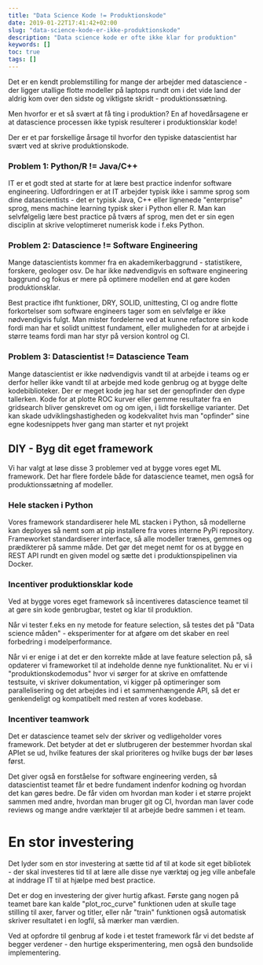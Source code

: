 ```yaml
---
title: "Data Science Kode != Produktionskode"
date: 2019-01-22T17:41:42+02:00
slug: "data-science-kode-er-ikke-produktionskode"
description: "Data science kode er ofte ikke klar for produktion"
keywords: []
toc: true
tags: []
---
```


Det er en kendt problemstilling for mange der arbejder med datascience - der ligger utallige flotte modeller på laptops rundt om i det vide land der aldrig kom over den sidste og viktigste skridt - produktionssætning.

Men hvorfor er et så svært at få ting i produktion?
En af hovedårsagene er at datascience processen ikke typisk resulterer i produktionsklar kode!

Der er et par forskellige årsage til hvorfor den typiske datascientist har svært ved at skrive produktionskode.

### Problem 1: Python/R != Java/C++

IT er et godt sted at starte for at lære best practice indenfor software engineering. Udfordringen er at IT arbejder typisk ikke i samme sprog som dine datascientists - det er typisk Java, C++ eller lignenede "enterprise" sprog, mens machine learning typisk sker i Python eller R. Man kan selvfølgelig lære best practice på tværs af sprog, men det er sin egen disciplin at skrive veloptimeret numerisk kode i f.eks Python.

### Problem 2: Datascience != Software Engineering

Mange datascientists kommer fra en akademikerbaggrund - statistikere, forskere, geologer osv. De har ikke nødvendigvis en software engineering baggrund og fokus er mere på optimere modellen end at gøre koden produktionsklar.

Best practice ifht funktioner, DRY, SOLID, unittesting, CI og andre flotte forkortelser som software engineers tager som en selvfølge er ikke nødvendigvis fulgt. Man mister fordelerne ved at kunne refactore sin kode fordi man har et solidt unittest fundament, eller muligheden for at arbejde i større teams fordi man har styr på version kontrol og CI.

### Problem 3: Datascientist != Datascience Team

Mange datascientist er ikke nødvendigvis vandt til at arbejde i teams og er derfor heller ikke vandt til at arbejde med kode genbrug og at bygge delte kodebiblioteker. Der er meget kode jeg har set der genopfinder den dype tallerken. Kode for at plotte ROC kurver eller gemme resultater fra en gridsearch bliver genskrevet om og om igen, i lidt forskellige varianter. Det kan skade udviklingshastigheden og kodekvalitet hvis man "opfinder" sine egne kodesnippets hver gang man starter et nyt projekt

## DIY - Byg dit eget framework

Vi har valgt at løse disse 3 problemer ved at bygge vores eget ML framework. Det har flere fordele både for datascience teamet, men også for produktionssætning af modeller.

### Hele stacken i Python

Vores framework standardiserer hele ML stacken i Python, så modellerne kan deployes så nemt som at pip installere fra vores interne PyPi repository. Frameworket standardiserer interface, så alle modeller trænes, gemmes og prædikterer på samme måde. Det gør det meget nemt for os at bygge en REST API rundt en given model og sætte det i produktionspipelinen via Docker.

### Incentiver produktionsklar kode

Ved at bygge vores eget framework så incentiveres datascience teamet til at gøre sin kode genbrugbar, testet og klar til produktion.

Når vi tester f.eks en ny metode for feature selection, så testes det på "Data science måden" - eksperimenter for at afgøre om det skaber en reel forbedring i modelperformance.

Når vi er enige i at det er den korrekte måde at lave feature selection på, så opdaterer vi frameworket til at indeholde denne nye funktionalitet. Nu er vi i "produktionskodemodus" hvor vi sørger for at skrive en omfattende testsuite, vi skriver dokumentation, vi kigger på optimeringer som parallelisering og det arbejdes ind i et sammenhængende API, så det er genkendeligt og kompatibelt med resten af vores kodebase.

### Incentiver teamwork

Det er datascience teamet selv der skriver og vedligeholder vores framework. Det betyder at det er slutbrugeren der bestemmer hvordan skal APIet se ud, hvilke features der skal prioriteres og hvilke bugs der bør løses først.

Det giver også en forståelse for software engineering verden, så datascientist teamet får et bedre fundament indenfor kodning og hvordan det kan gøres bedre. De får viden om hvordan man koder i et større projekt sammen med andre, hvordan man bruger git og CI, hvordan man laver code reviews og mange andre værktøjer til at arbejde bedre sammen i et team.

# En stor investering

Det lyder som en stor investering at sætte tid af til at kode sit eget bibliotek - der skal investeres tid til at lære alle disse nye værktøj og jeg ville anbefale at inddrage IT til at hjælpe med best practice.

Det er dog en investering der giver hurtig afkast. Første gang nogen på teamet bare kan kalde "plot_roc_curve" funktionen uden at skulle tage stilling til axer, farver og titler, eller når "train" funktionen også automatisk skriver resultatet i en logfil, så mærker man værdien.

Ved at opfordre til genbrug af kode i et testet framework får vi det bedste af begger verdener - den hurtige eksperimentering, men også den bundsolide implementering.
